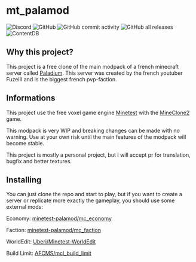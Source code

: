 # mt_palamod
![Discord](https://img.shields.io/discord/816629552897196074)
![GitHub](https://img.shields.io/github/license/minetest-palamod/palamod)
![GitHub commit activity](https://img.shields.io/github/commit-activity/m/minetest-palamod/palamod)
![GitHub all releases](https://img.shields.io/github/downloads/minetest-palamod/palamod/total)
![ContentDB](https://content.minetest.net/packages/minetest-palamod/palamod/shields/title/)


Why this project?
-----------------

This project is a free clone of the main modpack of a french minecraft server called [Paladium](https://paladium-pvp.fr/).
This server was created by the french youtuber FuzeIII and is the biggest french pvp-faction.

Informations
------------

This project use the free voxel game engine [Minetest](https://www.minetest.net/) with the [MineClone2](https://git.minetest.land/MineClone2/MineClone2) game.

This modpack is very WIP and breaking changes can be made with  no warning. Use at your own risk until the main features of the modpack will become stable.

This project is mostly a personal project, but I will accept pr for translation, bugfix and better textures.

Installing
----------

You can just clone the repo and start to play, but if you want to create a server or replicate more exactly the gameplay, you should use some external mods:

Economy: [minetest-palamod/mc_economy](https://github.com/minetest-palamod/mc_economy)

Faction: [minetest-palamod/mc_faction](https://github.com/minetest-palamod/mc_faction)

WorldEdit: [Uberi/Minetest-WorldEdit](https://github.com/Uberi/Minetest-WorldEdit)

Build Limit: [AFCMS/mcl_build_limit](https://github.com/AFCMS/mcl_build_limit)
